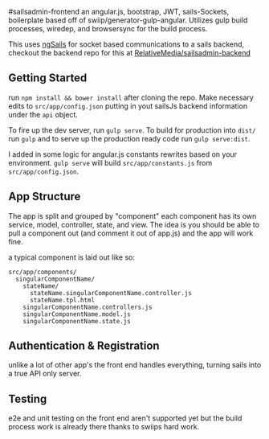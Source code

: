 #sailsadmin-frontend
an angular.js, bootstrap, JWT, sails-Sockets, boilerplate based off of swiip/generator-gulp-angular. Utilizes gulp build processes, wiredep, and browsersync for the build process.

This uses [ngSails](https://github.com/janpantel/angular-sails) for socket based communications to a sails backend, checkout the backend repo for this at [RelativeMedia/sailsadmin-backend](https://github.com/RelativeMedia/sailsadmin-backend)

## Getting Started
run `npm install && bower install` after cloning the repo. Make necessary edits to `src/app/config.json` putting in yout sailsJs backend information under the `api` object.

To fire up the dev server, run `gulp serve`. To build for production into `dist/` run `gulp` and to serve up the production ready code run `gulp serve:dist`.

I added in some logic for angular.js constants rewrites based on your environment. `gulp serve` will build `src/app/constants.js` from `src/app/config.json`.

## App Structure
The app is split and grouped by "component" each component has its own service, model, controller, state, and view. The idea is you should be able to pull a component out (and comment it out of app.js) and the app will work fine.

a typical component is laid out like so:

```
src/app/components/
  singularComponentName/
    stateName/
      stateName.singularComponentName.controller.js
      stateName.tpl.html
    singularComponentName.controllers.js
    singularComponentName.model.js
    singularComponentName.state.js
```

## Authentication & Registration
unlike a lot of other app's the front end handles everything, turning sails into a true API only server.

## Testing
e2e and unit testing on the front end aren't supported yet but the build process work is already there thanks to swiips hard work.
